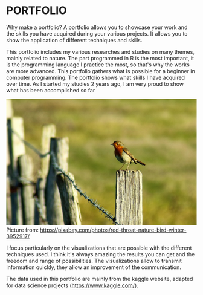 # PORTFOLIO

Why make a portfolio? 
A portfolio allows you to showcase your work and the skills you have acquired during your various projects. It allows you to show the application of different techniques and skills. 

This portfolio includes my various researches and studies on many themes, mainly related to nature. The part programmed in R is the most important, it is the programming language I practice the most, so that's why the works are more advanced.
This portfolio gathers what is possible for a beginner in computer programming. The portfolio shows what skills I have acquired over time. As I started my studies 2 years ago, I am very proud to show what has been accomplished so far


![README](pictures/bird.png)
Picture from: https://pixabay.com/photos/red-throat-nature-bird-winter-3952917/

I focus particularly on the visualizations that are possible with the different techniques used. I think it's always amazing the results you can get and the freedom and range of possibilities. The visualizations allow to transmit information quickly, they allow an improvement of the communication.

The data used in this portfolio are mainly from the kaggle website, adapted for data science projects (https://www.kaggle.com/). 
